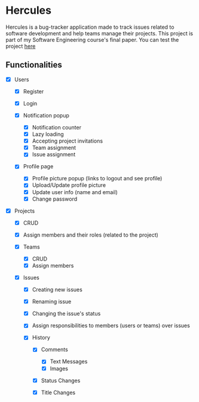# Hercules

Hercules is a bug-tracker application made to track issues related to software development and help teams manage their projects.
This project is part of my Software Engineering course's final paper.
You can test the project [here](https://hercules.vitorwdson.dev/)

## Functionalities

- [x] Users

  - [x] Register
  - [x] Login
  - [x] Notification popup

    - [x] Notification counter
    - [x] Lazy loading
    - [x] Accepting project invitations
    - [x] Team assignment
    - [x] Issue assignment

  - [x] Profile page

    - [x] Profile picture popup (links to logout and see profile)
    - [x] Upload/Update profile picture
    - [x] Update user info (name and email)
    - [x] Change password

- [x] Projects

  - [x] CRUD
  - [x] Assign members and their roles (related to the project)
  - [x] Teams

    - [x] CRUD
    - [x] Assign members

  - [x] Issues

    - [x] Creating new issues
    - [x] Renaming issue
    - [x] Changing the issue's status
    - [x] Assign responsibilities to members (users or teams) over issues
    - [x] History

      - [x] Comments

        - [x] Text Messages
        - [x] Images

      - [x] Status Changes
      - [x] Title Changes
